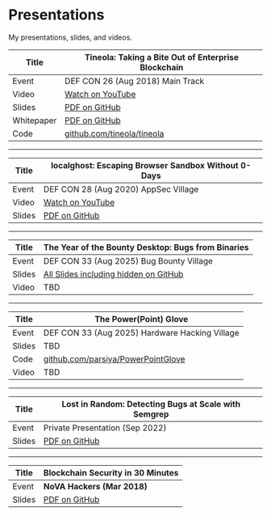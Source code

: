 # Presentations
My presentations, slides, and videos.

| Title      | Tineola: Taking a Bite Out of Enterprise Blockchain |
| ---------- | --------------------------------------------------- |
| Event      | DEF CON 26 (Aug 2018) Main Track                    |
| Video      | [Watch on YouTube][tineola-video]                   |
| Slides     | [PDF on GitHub][tineola-slides]                     |
| Whitepaper | [PDF on GitHub][tineola-whitepaper]                 |
| Code       | [github.com/tineola/tineola][tineola-code]          |

----------

| Title  | localghost: Escaping Browser Sandbox Without 0-Days |
| ------ | --------------------------------------------------- |
| Event  | DEF CON 28 (Aug 2020) AppSec Village                |
| Video  | [Watch on YouTube][localghost-video]                |
| Slides | [PDF on GitHub][localghost-slides]                  |

----------

| Title  | The Year of the Bounty Desktop: Bugs from Binaries    |
| ------ | ----------------------------------------------------- |
| Event  | DEF CON 33 (Aug 2025) Bug Bounty Village              |
| Slides | [All Slides including hidden on GitHub][bb-33-slides] |
| Video  | TBD                                                   |

----------

| Title  | The Power(Point) Glove                                |
| ------ | ----------------------------------------------------- |
| Event  | DEF CON 33 (Aug 2025) Hardware Hacking Village        |
| Slides | TBD                                                   |
| Code   | [github.com/parsiya/PowerPointGlove][powerglove-code] |
| Video  | TBD                                                   |

----------

| Title  | Lost in Random: Detecting Bugs at Scale with Semgrep |
| ------ | ---------------------------------------------------- |
| Event  | Private Presentation (Sep 2022)                      |
| Slides | [PDF on GitHub][lost-slides]                         |

----------

| Title  | Blockchain Security in 30 Minutes |
| ------ | --------------------------------- |
| Event  | **NoVA Hackers (Mar 2018)**       |
| Slides | [PDF on GitHub][bl30-slides]      |

<!-- Reference Links -->

<!-- Tineola -->
[tineola-video]: https://www.youtube.com/watch?v=xKYIde5jh_8
[tineola-slides]: https://github.com/tineola/tineola/blob/master/docs/Tineola-Slides-Defcon26.pdf
[tineola-whitepaper]: https://github.com/tineola/tineola/raw/master/docs/TineolaWhitepaper.pdf
[tineola-code]: https://github.com/tineola/tineola

<!-- localghost -->
[localghost-video]: https://www.youtube.com/watch?v=Cgl51ZcACLg&t=90
[localghost-slides]: defcon-28-localghost/localghost-slides.pdf

<!-- blockchain security 30 minutes -->
[bl30-slides]: novahackers-blockchain-30-minutes/BlockchainSecurityin30Minutes-Parsia-NoVAHackers-March12-2018.pdf

<!-- lost in random -->
[lost-slides]: lost-in-random-semgrep/lost-in-random-semgrep.pdf

<!-- powerpoint glove -->
[powerglove-code]: https://github.com/parsiya/PowerPointGlove

<!-- bugs-from-binaries -->
[bb-33-slides]: defcon-33-bugs-binaries/defcon-33-bugs-binaries-all-slides.pdf